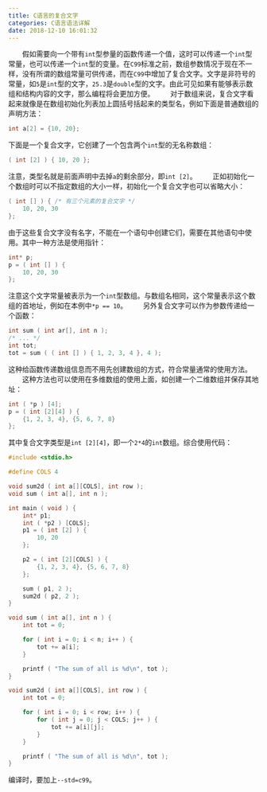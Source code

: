 ```yaml
---
title: C语言的复合文字
categories: C语言语法详解
date: 2018-12-10 16:01:32
---
```

&emsp;&emsp;假如需要向一个带有`int`型参量的函数传递一个值，这时可以传递一个`int`型常量，也可以传递一个`int`型的变量。在`C99`标准之前，数组参数情况于现在不一样，没有所谓的数组常量可供传递，而在`C99`中增加了复合文字。文字是非符号的常量，如`5`是`int`型的文字，`25.3`是`double`型的文字。由此可见如果有能够表示数组和结构内容的文字，那么编程将会更加方便。<!--more-->
&emsp;&emsp;对于数组来说，复合文字看起来就像是在数组初始化列表加上圆括号括起来的类型名，例如下面是普通数组的声明方法：

``` cpp
int a[2] = {10, 20};
```

下面是一个复合文字，它创建了一个包含两个`int`型的无名称数组：

``` cpp
( int [2] ) { 10, 20 };
```

注意，类型名就是前面声明中去掉`a`的剩余部分，即`int [2]`。
&emsp;&emsp;正如初始化一个数组时可以不指定数组的大小一样，初始化一个复合文字也可以省略大小：

``` cpp
( int [] ) { /* 有三个元素的复合文字 */
    10, 20, 30
};
```

由于这些复合文字没有名字，不能在一个语句中创建它们，需要在其他语句中使用。其中一种方法是使用指针：

``` cpp
int* p;
p = ( int [] ) {
    10, 20, 30
};
```

注意这个文字常量被表示为一个`int`型数组。与数组名相同，这个常量表示这个数组的首地址，例如在本例中`*p == 10`。
&emsp;&emsp;另外复合文字可以作为参数传递给一个函数：

``` cpp
int sum ( int ar[], int n );
/* ... */
int tot;
tot = sum ( ( int [] ) { 1, 2, 3, 4 }, 4 );
```

这种给函数传递数组信息而不用先创建数组的方式，符合常量通常的使用方法。
&emsp;&emsp;这种方法也可以使用在多维数组的使用上面，如创建一个二维数组并保存其地址：

``` cpp
int ( *p ) [4];
p = ( int [2][4] ) {
    {1, 2, 3, 4}, {5, 6, 7, 8}
};
```

其中复合文字类型是`int [2][4]`，即一个`2*4`的`int`数组。综合使用代码：

``` cpp
#include <stdio.h>

#define COLS 4

void sum2d ( int a[][COLS], int row );
void sum ( int a[], int n );

int main ( void ) {
    int* p1;
    int ( *p2 ) [COLS];
    p1 = ( int [2] ) {
        10, 20
    };

    p2 = ( int [2][COLS] ) {
        {1, 2, 3, 4}, {5, 6, 7, 8}
    };

    sum ( p1, 2 );
    sum2d ( p2, 2 );
}

void sum ( int a[], int n ) {
    int tot = 0;

    for ( int i = 0; i < n; i++ ) {
        tot += a[i];
    }

    printf ( "The sum of all is %d\n", tot );
}

void sum2d ( int a[][COLS], int row ) {
    int tot = 0;

    for ( int i = 0; i < row; i++ ) {
        for ( int j = 0; j < COLS; j++ ) {
            tot += a[i][j];
        }
    }

    printf ( "The sum of all is %d\n", tot );
}
```

编译时，要加上`--std=c99`。